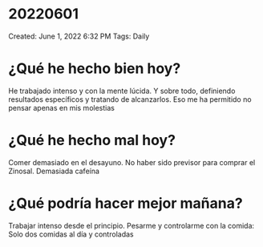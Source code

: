 # 20220601

Created: June 1, 2022 6:32 PM
Tags: Daily

# ¿Qué he hecho bien hoy?

He trabajado intenso y con la mente lúcida. Y sobre todo, definiendo resultados específicos y tratando de alcanzarlos. Eso me ha permitido no pensar apenas en mis molestias

# ¿Qué he hecho mal hoy?

Comer demasiado en el desayuno. No haber sido previsor para comprar el Zinosal. Demasiada cafeína

# ¿Qué podría hacer mejor mañana?

Trabajar intenso desde el principio. Pesarme y controlarme con la comida: Solo dos comidas al día y controladas